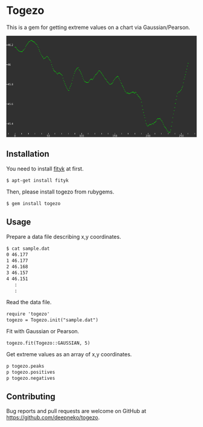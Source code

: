 # Togezo

This is a gem for getting extreme values on a chart via Gaussian/Pearson.

![togezo](https://github.com/deepneko/togezo/blob/master/togezo.gif "togezo")

## Installation

You need to install [fityk](http://fityk.nieto.pl/ "fityk") at first.

    $ apt-get install fityk

Then, please install togezo from rubygems.

    $ gem install togezo

## Usage

Prepare a data file describing x,y coordinates.

    $ cat sample.dat
    0 46.177
    1 46.177
    2 46.168
    3 46.157
    4 46.151
       :
       :

Read the data file.  

    require 'togezo'
    togezo = Togezo.init("sample.dat")

Fit with Gaussian or Pearson. 

    togezo.fit(Togezo::GAUSSIAN, 5)

Get extreme values as an array of x,y coordinates. 

    p togezo.peaks
    p togezo.positives
    p togezo.negatives

## Contributing

Bug reports and pull requests are welcome on GitHub at https://github.com/deepneko/togezo.

